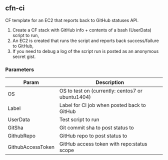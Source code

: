 cfn-ci
------
CF template for an EC2 that reports back to GitHub statuses API.

1. Create a CF stack with GitHub info + contents of a bash (UserData) script to run,
2. An EC2 is created that runs the script and reports back success/failure to GitHub,
3. If you need to debug a log of the script run is posted as an anonymous secret gist.

### Parameters

Param      | Description
---------- | -----------
OS         | OS to test on (currently: centos7 or ubuntu1404)
Label      | Label for CI job when posted back to GitHub
UserData   | Test script to run
GitSha     | Git commit sha to post status to
GithubRepo | GitHub repo to post status to
GithubAccessToken | GitHub access token with repo:status scope

